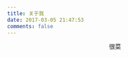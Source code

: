 ```yaml
---
title: 关于我
date: 2017-03-05 21:47:53
comments: false
---
```


<center>很菜</center>

<!-- - 精通`golang`
- 熟悉`mysql`,`redis`
- 熟悉 `http协议`
- 了解常用的消息队列
- 了解`linux c`
- 了解`elasticsearch`
- 对分布式系统有初步的研究
- 了解`etcd` -->
